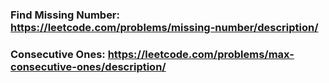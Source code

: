 ### Find Missing Number: https://leetcode.com/problems/missing-number/description/

### Consecutive Ones: https://leetcode.com/problems/max-consecutive-ones/description/